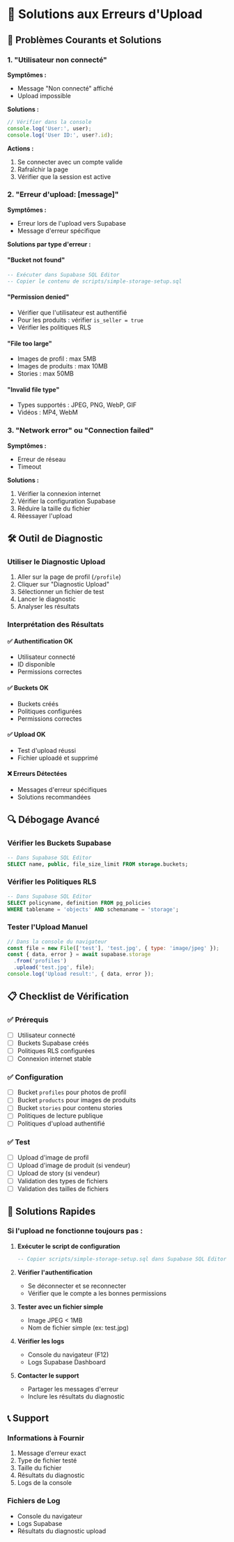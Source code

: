 # 🔧 Solutions aux Erreurs d'Upload

## 🚨 Problèmes Courants et Solutions

### 1. "Utilisateur non connecté"
**Symptômes :**
- Message "Non connecté" affiché
- Upload impossible

**Solutions :**
```javascript
// Vérifier dans la console
console.log('User:', user);
console.log('User ID:', user?.id);
```

**Actions :**
1. Se connecter avec un compte valide
2. Rafraîchir la page
3. Vérifier que la session est active

### 2. "Erreur d'upload: [message]"
**Symptômes :**
- Erreur lors de l'upload vers Supabase
- Message d'erreur spécifique

**Solutions par type d'erreur :**

#### "Bucket not found"
```sql
-- Exécuter dans Supabase SQL Editor
-- Copier le contenu de scripts/simple-storage-setup.sql
```

#### "Permission denied"
- Vérifier que l'utilisateur est authentifié
- Pour les produits : vérifier `is_seller = true`
- Vérifier les politiques RLS

#### "File too large"
- Images de profil : max 5MB
- Images de produits : max 10MB
- Stories : max 50MB

#### "Invalid file type"
- Types supportés : JPEG, PNG, WebP, GIF
- Vidéos : MP4, WebM

### 3. "Network error" ou "Connection failed"
**Symptômes :**
- Erreur de réseau
- Timeout

**Solutions :**
1. Vérifier la connexion internet
2. Vérifier la configuration Supabase
3. Réduire la taille du fichier
4. Réessayer l'upload

## 🛠️ Outil de Diagnostic

### Utiliser le Diagnostic Upload
1. Aller sur la page de profil (`/profile`)
2. Cliquer sur "Diagnostic Upload"
3. Sélectionner un fichier de test
4. Lancer le diagnostic
5. Analyser les résultats

### Interprétation des Résultats

#### ✅ Authentification OK
- Utilisateur connecté
- ID disponible
- Permissions correctes

#### ✅ Buckets OK
- Buckets créés
- Politiques configurées
- Permissions correctes

#### ✅ Upload OK
- Test d'upload réussi
- Fichier uploadé et supprimé

#### ❌ Erreurs Détectées
- Messages d'erreur spécifiques
- Solutions recommandées

## 🔍 Débogage Avancé

### Vérifier les Buckets Supabase
```sql
-- Dans Supabase SQL Editor
SELECT name, public, file_size_limit FROM storage.buckets;
```

### Vérifier les Politiques RLS
```sql
-- Dans Supabase SQL Editor
SELECT policyname, definition FROM pg_policies 
WHERE tablename = 'objects' AND schemaname = 'storage';
```

### Tester l'Upload Manuel
```javascript
// Dans la console du navigateur
const file = new File(['test'], 'test.jpg', { type: 'image/jpeg' });
const { data, error } = await supabase.storage
  .from('profiles')
  .upload('test.jpg', file);
console.log('Upload result:', { data, error });
```

## 📋 Checklist de Vérification

### ✅ Prérequis
- [ ] Utilisateur connecté
- [ ] Buckets Supabase créés
- [ ] Politiques RLS configurées
- [ ] Connexion internet stable

### ✅ Configuration
- [ ] Bucket `profiles` pour photos de profil
- [ ] Bucket `products` pour images de produits
- [ ] Bucket `stories` pour contenu stories
- [ ] Politiques de lecture publique
- [ ] Politiques d'upload authentifié

### ✅ Test
- [ ] Upload d'image de profil
- [ ] Upload d'image de produit (si vendeur)
- [ ] Upload de story (si vendeur)
- [ ] Validation des types de fichiers
- [ ] Validation des tailles de fichiers

## 🚀 Solutions Rapides

### Si l'upload ne fonctionne toujours pas :

1. **Exécuter le script de configuration**
   ```sql
   -- Copier scripts/simple-storage-setup.sql dans Supabase SQL Editor
   ```

2. **Vérifier l'authentification**
   - Se déconnecter et se reconnecter
   - Vérifier que le compte a les bonnes permissions

3. **Tester avec un fichier simple**
   - Image JPEG < 1MB
   - Nom de fichier simple (ex: test.jpg)

4. **Vérifier les logs**
   - Console du navigateur (F12)
   - Logs Supabase Dashboard

5. **Contacter le support**
   - Partager les messages d'erreur
   - Inclure les résultats du diagnostic

## 📞 Support

### Informations à Fournir
1. Message d'erreur exact
2. Type de fichier testé
3. Taille du fichier
4. Résultats du diagnostic
5. Logs de la console

### Fichiers de Log
- Console du navigateur
- Logs Supabase
- Résultats du diagnostic upload
